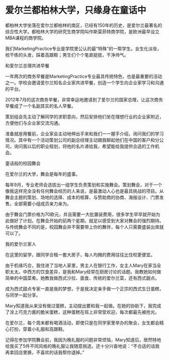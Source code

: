 # 爱尔兰都柏林大学，只缘身在童话中

都柏林大学坐落在爱尔兰都柏林的南区，已经有150年的历史，是爱尔兰最著名的综合性大学。都柏林大学的研究生商学院叫作斯莫菲特商学院，是欧洲最早设立MBA课程的商学院。

我们MarketingPractice专业是学院里公认的最“特殊”的一帮学生。女生化淡妆，梳干练的头发，踩着高跟鞋；男生们个个笔直挺拔，干净帅气。

和爱尔兰总理共进早餐

一年两次的商务早餐是MarketingPractice专业最具传统特色，也是最重要的活动之一。学校会邀请爱尔兰知名企业家共进早餐，创造一个学生向企业家学习和沟通的平台。

2012年7月的这次商务早餐，非常幸运地邀请到了爱尔兰的国家总理，让这次商务早餐成了一个名副其实的名人早餐。

策划组会先主动了解同学的求职意向，然后安排他们坐在理想行业的企业家附近，方便他们与企业家交流沟通。

准备就座用餐前，企业家会主动地伸出手来和我们一一握手介绍，询问我们的学习情况。其中有一个活动策划公司的副总经理主动跟我聊起他们在中国的客户和分公司，询问我以后的职业规划，将他的名片递给我，希望能给我提供合适的工作机会。

童话般的校园舞会

在爱尔兰的大学，舞会是每年的盛事。

每年9月，专业老师会选拔出一组学生负责策划和实施舞会。策划舞会，对于一个像我这样完全没有任何舞会经历的人来说，是最激动人心也是最具挑战的项目。从舞会主题的策划、场地的选择、成本的核算、与赞助商的协商、海报设计、门票发售，全部需要小组成员亲力亲为。

由于舞会门票价格为70欧元，并且需要一大批置装费用，很多学生早早就开始为此做好了计划。在舞会开始的前两个星期，就足以感受到大家对舞会的强烈期待。与传统舞会不同的是，校园舞会并不需要带上你的舞伴，每个人只需要盛装出席就可以了。

我的爱尔兰家人

在这里的留学，跟同学合租一套大房子，每人均摊的费用往往比住校更便宜。

由于机缘巧合，我住进了当地人家里，男主人在银行工作，女主人Mary在家当全职太太。中西方的饮食差异，是我和Mary经常在厨房讨论的话题。我教她如何做简单的中国菜肴。她教我做西式沙拉、面食、传统的爱尔兰菜，还有西式甜点。

成为西式甜点专家一直是我的梦想，于是我决定亲手做一个正宗的西式生日蛋糕，与同学一起分享。

Mary知道我从来没有做过蛋糕，主动提出要和我一起做。在她的协助下，我完成了涂上巧克力酱的脆米蛋糕，这种蛋糕在班上非常受欢迎，每次都最先被抢光。

在爱尔兰，每个周末都有喝酒活动，即使只是在同学家里举办的聚会，女生都会精心打扮，穿着小礼服和高跟鞋。

记得在参加学院舞会前，我因为晚礼服的问题非常烦恼，Mary知道后，居然特地给我买了5件不同风格的晚礼服让我随意挑选，还十分兴奋地说：“不合适的话我再拿回店里换，不喜欢的话我帮你退掉。”